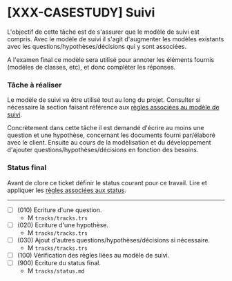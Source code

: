 [XXX-CASESTUDY] Suivi
===========================================================


L'objectif de cette tâche est de s'assurer que le modèle de suivi
est compris. Avec le modèle de suivi il s'agit d'augmenter les 
modèles existants avec les questions/hypothèses/décisions qui y sont
associées.

A l'examen final ce modèle sera utilisé pour annoter
les éléments fournis (modèles de classes, etc), 
et donc compléter les réponses.

### Tâche à réaliser

Le modèle de suivi va être utilisé tout au long du projet.
Consulter si nécessaire la section faisant référence aux 
[règles associées au modèle de suivi](https://modelscript.readthedocs.io/en/latest/scripts/tracks/index.html#rules).

Concrètement dans cette tâche il est demandé d'écrire au moins une question
et une hypothèse, concernant les documents fourni par/élaboré avec 
le client. Ensuite au cours de la modèlisation et du développement d'ajouter
questions/hypothèses/décisions en fonction des besoins.

### Status final

Avant de clore ce ticket définir le status courant pour ce travail. Lire et appliquer les [règles associées aux status](https://modelscript.readthedocs.io/en/latest/methods/status.html#rules).
________

- [ ] (010) Ecriture d'une question.
    - M ``tracks/tracks.trs``
- [ ] (020) Ecriture d'une hypothèse.
    - M ``tracks/tracks.trs``
- [ ] (030) Ajout d'autres questions/hypothèses/décisions si nécessaire.
    - M ``tracks/tracks.trs``
- [ ] (100) Vérification des règles liées au modèle de suivi.
- [ ] (900) Ecriture du status final.
    - M ``tracks/status.md``

